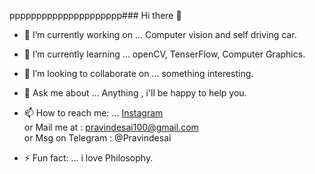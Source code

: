 ppppppppppppppppppppp### Hi there 👋

- 🔭 I’m currently working on ... Computer vision and self driving car.
- 🌱 I’m currently learning ... openCV, TenserFlow, Computer Graphics.
- 👯 I’m looking to collaborate on ... something interesting.
- 💬 Ask me about ... Anything , i'll be happy to help you.
- 📫 How to reach me: ... [Instagram](https://www.instagram.com/pravindesai__/ "pravindesai__") <br />
    or Mail me at : pravindesai100@gmail.com <br />
    or Msg on Telegram : @Pravindesai

- ⚡ Fun fact: ... i love Philosophy.

